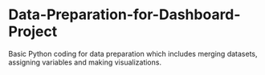 # Data-Preparation-for-Dashboard-Project
Basic Python coding for data preparation which includes merging datasets, assigning variables and making visualizations.
